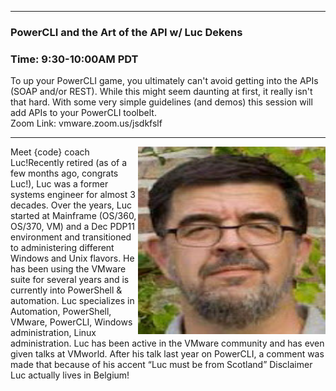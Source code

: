 <style>
  .wrapper {margin-top:75px;}
  header {top:20px!important;
  .session-wrapper{border:1px solid #36373b; border-radius:5px; padding:20px; background-color:##D3D3D3;}
  
</style>
<hr/>

### **PowerCLI and the Art of the API w/ Luc Dekens**
### **Time: 9:30-10:00AM PDT**
<div class="session-wrapper">
To up your PowerCLI game, you ultimately can't avoid getting into the APIs (SOAP and/or REST). While this might seem daunting at first, it really isn't that hard. With some very simple guidelines (and demos) this session will add APIs to your PowerCLI toolbelt.<br>
Zoom Link: vmware.zoom.us/jsdkfslf 
</div>

<hr/>
<img src="Luc-Dekens.jpg" alt="Luc Dekens" width="300" height="300" align="right">
    
<p>Meet {code} coach Luc!Recently retired (as of a few months ago, congrats Luc!), Luc was a former systems engineer for almost 3 decades. Over the years, Luc started at Mainframe (OS/360, OS/370, VM) and a Dec PDP11 environment and transitioned to administering different Windows and Unix flavors. He has been using the VMware suite for several years and is currently into PowerShell & automation. Luc specializes in Automation, PowerShell, VMware, PowerCLI, Windows administration, Linux administration. Luc has been active in the VMware community and has even given talks at VMworld. After his talk last year on PowerCLI, a comment was made that because of his accent “Luc must be from Scotland” Disclaimer Luc actually lives in Belgium!</p>

